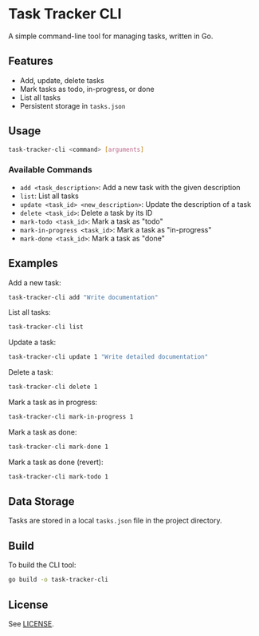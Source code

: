 # Task Tracker CLI

A simple command-line tool for managing tasks, written in Go.

## Features
- Add, update, delete tasks
- Mark tasks as todo, in-progress, or done
- List all tasks
- Persistent storage in `tasks.json`

## Usage

```sh
task-tracker-cli <command> [arguments]
```

### Available Commands

- `add <task_description>`: Add a new task with the given description
- `list`: List all tasks
- `update <task_id> <new_description>`: Update the description of a task
- `delete <task_id>`: Delete a task by its ID
- `mark-todo <task_id>`: Mark a task as "todo"
- `mark-in-progress <task_id>`: Mark a task as "in-progress"
- `mark-done <task_id>`: Mark a task as "done"

## Examples

Add a new task:
```sh
task-tracker-cli add "Write documentation"
```

List all tasks:
```sh
task-tracker-cli list
```

Update a task:
```sh
task-tracker-cli update 1 "Write detailed documentation"
```

Delete a task:
```sh
task-tracker-cli delete 1
```

Mark a task as in progress:
```sh
task-tracker-cli mark-in-progress 1
```

Mark a task as done:
```sh
task-tracker-cli mark-done 1
```

Mark a task as done (revert):
```sh
task-tracker-cli mark-todo 1
```

## Data Storage
Tasks are stored in a local `tasks.json` file in the project directory.

## Build

To build the CLI tool:
```sh
go build -o task-tracker-cli
```

## License
See [LICENSE](../LICENSE).
